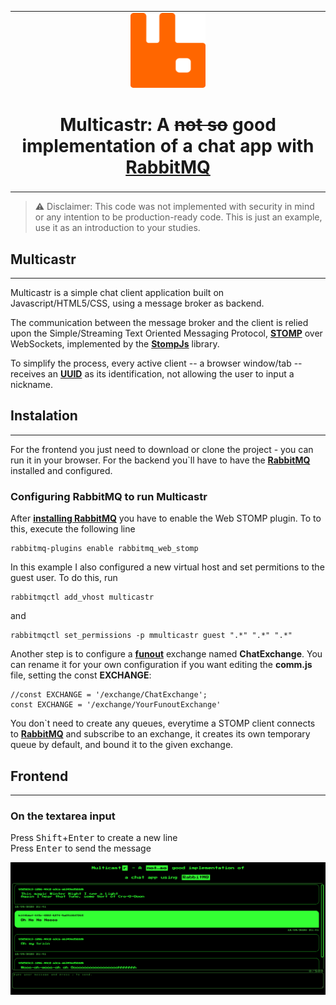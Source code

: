 <table align="center"><tr><td align="center" width="9999">
<img src="./img/rabbitmq.svg" alt="rabbitmq logo" width="120" height="120" style="">


# Multicastr: A ~~not so~~ good implementation of a chat app with [RabbitMQ] 
</td></tr></table>


> :warning: Disclaimer: This code was not implemented with security in mind or any intention to be production-ready code. This is just an example, use it as an introduction to your studies. 

## Multicastr
******
Multicastr is a simple chat client application built on Javascript/HTML5/CSS, using a message broker as backend.

The communication between the message broker and the client is relied upon the Simple/Streaming Text Oriented Messaging Protocol, **[STOMP]** over WebSockets, implemented by the **[StompJs]** library.

To simplify the process, every active client -- a browser window/tab -- receives an **[UUID]** as its identification, not allowing the user to input a nickname.  

## Instalation 
******
For the frontend you just need to download or clone the project  - you can run it in your browser.
For the backend you`ll have to have the **[RabbitMQ]** installed and configured.


### Configuring RabbitMQ to run Multicastr
After **[installing RabbitMQ]** you have to enable the Web STOMP plugin. To to this, execute the following line

```
rabbitmq-plugins enable rabbitmq_web_stomp

```

In this example I also configured a new virtual host and set permitions to the guest user. To do this, run

```
rabbitmqctl add_vhost multicastr
```
and 

```
rabbitmqctl set_permissions -p mmulticastr guest ".*" ".*" ".*"
```


Another step is to configure a **[funout]** exchange named **ChatExchange**. You can rename it for your own configuration if you want editing the **comm.js** file, setting the const **EXCHANGE**:
```
//const EXCHANGE = '/exchange/ChatExchange';
const EXCHANGE = '/exchange/YourFunoutExchange'
```
You don`t need to create any queues, everytime a STOMP client connects to **[RabbitMQ]** and subscribe to an exchange, it creates its own temporary queue by default, and bound it to the given exchange. 


## Frontend
***

### On the textarea input
Press <kbd>Shift</kbd>+<kbd>Enter</kbd> to create a new line<br/>
Press <kbd>Enter</kbd> to send the message

![client interface](img/client.PNG?raw=true "Title")


[RabbitMQ]:https://www.rabbitmq.com/
[StompJs]:https://github.com/stomp-js/stompjs
[STOMP]:http://stomp.github.io/
[rabbitmq-tutorials]:https://github.com/dhiegorp/
[UUID]:https://github.com/broofa/node-uuid
[installing RabbitMQ]:https://www.rabbitmq.com/download.html
[funout]:https://www.rabbitmq.com/tutorials/amqp-concepts.html